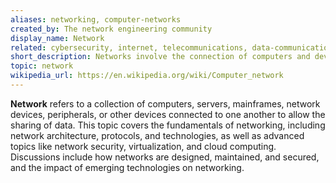 ```yaml
---
aliases: networking, computer-networks
created_by: The network engineering community
display_name: Network
related: cybersecurity, internet, telecommunications, data-communication
short_description: Networks involve the connection of computers and devices to facilitate communication and data exchange.
topic: network
wikipedia_url: https://en.wikipedia.org/wiki/Computer_network
---
```

**Network** refers to a collection of computers, servers, mainframes, network devices, peripherals, or other devices connected to one another to allow the sharing of data. This topic covers the fundamentals of networking, including network architecture, protocols, and technologies, as well as advanced topics like network security, virtualization, and cloud computing. Discussions include how networks are designed, maintained, and secured, and the impact of emerging technologies on networking.
